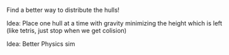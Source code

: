 Find a better way to distribute the hulls!

Idea: Place one hull at a time with gravity minimizing the height which is left (like tetris, just stop when we get colision)

Idea: Better Physics sim